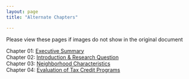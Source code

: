 ```yaml
---
layout: page
title: "Alternate Chapters"

---
```


Please view these pages if images do not show in the original document

Chapter 01: [Executive Summary](https://github.com/R-Class/cpp-528-fall-2021-group-05/blob/main/_posts/2021-10-01-ch01-execsum.md) <br>
Chapter 02: [Introduction & Research Question](https://github.com/R-Class/cpp-528-fall-2021-group-05/blob/main/_posts/2021-11-07-ch02-intro.md) <br>
Chapter 03: [Neighborhood Characteristics](https://github.com/R-Class/cpp-528-fall-2021-group-05/blob/main/_posts/2021-11-12-ch03-mhv.md)<br>
Chapter 04: [Evaluation of Tax Credit Programs](https://github.com/R-Class/cpp-528-fall-2021-group-05/blob/main/_posts/2021-11-28-ch05-evaltxcred.md)


